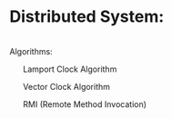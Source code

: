 <html>
<body><h1> Distributed System:</h1><br>
Algorithms:<br>
<ul> Lamport Clock Algorithm</ul>
<ul>Vector Clock Algorithm</ul>
  <ul>RMI (Remote Method Invocation)</ul>
</body>
</html>
